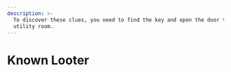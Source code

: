```yaml
---
description: >-
  To discover these clues, you need to find the key and open the door to the
  utility room.
---
```


# Known Looter

